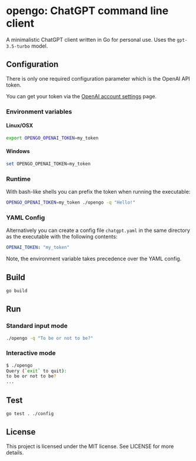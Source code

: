 # opengo: ChatGPT command line client

A minimalistic ChatGPT client written in Go for personal use. Uses the `gpt-3.5-turbo` model.

## Configuration

There is only one required configuration parameter which is the OpenAI API token.

You can get your token via the [OpenAI account settings](https://platform.openai.com/account/api-keys) page.

### Environment variables

#### Linux/OSX

```bash
export OPENGO_OPENAI_TOKEN=my_token
```

#### Windows

```powershell
set OPENGO_OPENAI_TOKEN=my_token
```

### Runtime

With bash-like shells you can prefix the token when running the executable:

```bash
OPENGO_OPENAI_TOKEN=my_token ./opengo -q "Hello!"
```

### YAML Config

Alternatively you can create a config file `chatgpt.yaml` in the same directory as the executable with the following contents:

```yaml
OPENAI_TOKEN: "my_token"
``` 

Note, the environment variable takes precedence over the YAML config.

## Build

```bash
go build
```

## Run

### Standard input mode

```bash
./opengo -q "To be or not to be?"
```

### Interactive mode

```bash
$ ./opengo
Query (`exit` to quit):
to be or not to be?
...
```

## Test

```bash
go test . ./config
```

## License

This project is licensed under the MIT license. See LICENSE for more details.